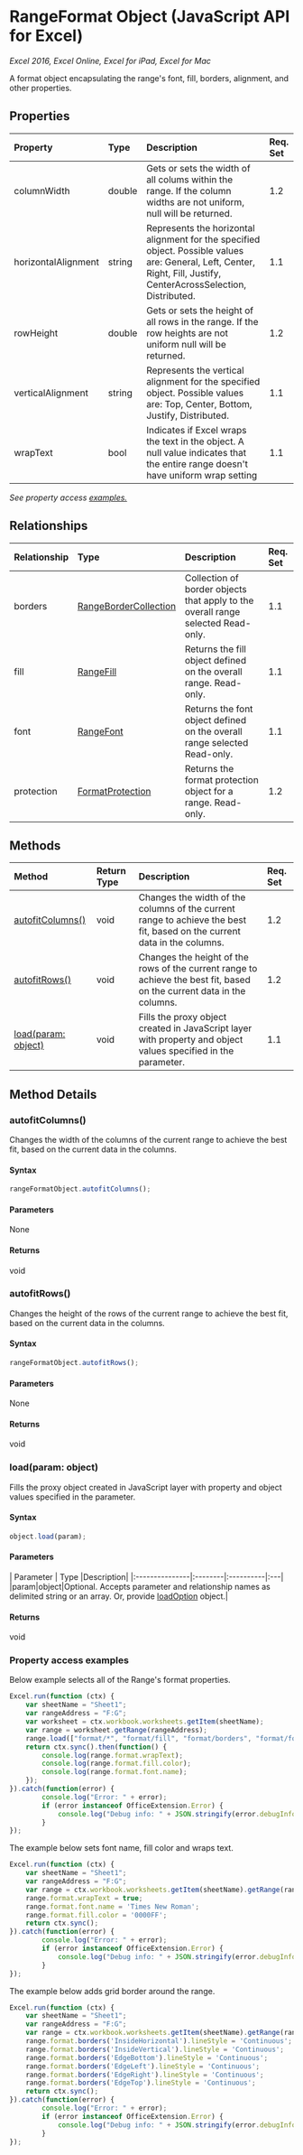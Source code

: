 # RangeFormat Object (JavaScript API for Excel)

_Excel 2016, Excel Online, Excel for iPad, Excel for Mac_

A format object encapsulating the range's font, fill, borders, alignment, and other properties.

## Properties

| Property	   | Type	|Description| Req. Set|
|:---------------|:--------|:----------|:----|
|columnWidth|double|Gets or sets the width of all colums within the range. If the column widths are not uniform, null will be returned.|1.2||
|horizontalAlignment|string|Represents the horizontal alignment for the specified object. Possible values are: General, Left, Center, Right, Fill, Justify, CenterAcrossSelection, Distributed.|1.1||
|rowHeight|double|Gets or sets the height of all rows in the range. If the row heights are not uniform null will be returned.|1.2||
|verticalAlignment|string|Represents the vertical alignment for the specified object. Possible values are: Top, Center, Bottom, Justify, Distributed.|1.1||
|wrapText|bool|Indicates if Excel wraps the text in the object. A null value indicates that the entire range doesn't have uniform wrap setting|1.1||

_See property access [examples.](#property-access-examples)_

## Relationships
| Relationship | Type	|Description| Req. Set|
|:---------------|:--------|:----------|:----|
|borders|[RangeBorderCollection](rangebordercollection.md)|Collection of border objects that apply to the overall range selected Read-only.|1.1||
|fill|[RangeFill](rangefill.md)|Returns the fill object defined on the overall range. Read-only.|1.1||
|font|[RangeFont](rangefont.md)|Returns the font object defined on the overall range selected Read-only.|1.1||
|protection|[FormatProtection](formatprotection.md)|Returns the format protection object for a range. Read-only.|1.2||

## Methods

| Method		   | Return Type	|Description| Req. Set|
|:---------------|:--------|:----------|:----|
|[autofitColumns()](#autofitcolumns)|void|Changes the width of the columns of the current range to achieve the best fit, based on the current data in the columns.|1.2|
|[autofitRows()](#autofitrows)|void|Changes the height of the rows of the current range to achieve the best fit, based on the current data in the columns.|1.2|
|[load(param: object)](#loadparam-object)|void|Fills the proxy object created in JavaScript layer with property and object values specified in the parameter.|1.1|

## Method Details


### autofitColumns()
Changes the width of the columns of the current range to achieve the best fit, based on the current data in the columns.

#### Syntax
```js
rangeFormatObject.autofitColumns();
```

#### Parameters
None

#### Returns
void

### autofitRows()
Changes the height of the rows of the current range to achieve the best fit, based on the current data in the columns.

#### Syntax
```js
rangeFormatObject.autofitRows();
```

#### Parameters
None

#### Returns
void

### load(param: object)
Fills the proxy object created in JavaScript layer with property and object values specified in the parameter.

#### Syntax
```js
object.load(param);
```

#### Parameters
| Parameter	   | Type	|Description|
|:---------------|:--------|:----------|:---|
|param|object|Optional. Accepts parameter and relationship names as delimited string or an array. Or, provide [loadOption](loadoption.md) object.|

#### Returns
void
### Property access examples

Below example selects all of the Range's format properties. 

```js
Excel.run(function (ctx) { 
	var sheetName = "Sheet1";
	var rangeAddress = "F:G";
	var worksheet = ctx.workbook.worksheets.getItem(sheetName);
	var range = worksheet.getRange(rangeAddress);
	range.load(["format/*", "format/fill", "format/borders", "format/font"]);
	return ctx.sync().then(function() {
		console.log(range.format.wrapText);
		console.log(range.format.fill.color);
		console.log(range.format.font.name);
	});
}).catch(function(error) {
		console.log("Error: " + error);
		if (error instanceof OfficeExtension.Error) {
			console.log("Debug info: " + JSON.stringify(error.debugInfo));
		}
});
```

The example below sets font name, fill color and wraps text. 

```js
Excel.run(function (ctx) { 
	var sheetName = "Sheet1";
	var rangeAddress = "F:G";
	var range = ctx.workbook.worksheets.getItem(sheetName).getRange(rangeAddress);
	range.format.wrapText = true;
	range.format.font.name = 'Times New Roman';
	range.format.fill.color = '0000FF';
	return ctx.sync(); 
}).catch(function(error) {
		console.log("Error: " + error);
		if (error instanceof OfficeExtension.Error) {
			console.log("Debug info: " + JSON.stringify(error.debugInfo));
		}
});
```

The example below adds grid border around the range.

```js
Excel.run(function (ctx) { 
	var sheetName = "Sheet1";
	var rangeAddress = "F:G";
	var range = ctx.workbook.worksheets.getItem(sheetName).getRange(rangeAddress);
	range.format.borders('InsideHorizontal').lineStyle = 'Continuous';
	range.format.borders('InsideVertical').lineStyle = 'Continuous';
	range.format.borders('EdgeBottom').lineStyle = 'Continuous';
	range.format.borders('EdgeLeft').lineStyle = 'Continuous';
	range.format.borders('EdgeRight').lineStyle = 'Continuous';
	range.format.borders('EdgeTop').lineStyle = 'Continuous';
	return ctx.sync(); 
}).catch(function(error) {
		console.log("Error: " + error);
		if (error instanceof OfficeExtension.Error) {
			console.log("Debug info: " + JSON.stringify(error.debugInfo));
		}
});
```